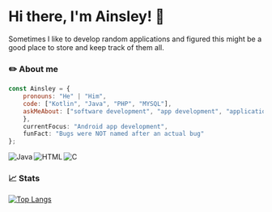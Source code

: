 # Hi there, I'm Ainsley! :wave:

Sometimes I like to develop random applications and figured this might be a good place to store and keep track of them all.

### ✏️ About me

```javascript
const Ainsley = {
    pronouns: "He" | "Him",
    code: ["Kotlin", "Java", "PHP", "MYSQL"],
    askMeAbout: ["software development", "app development", "application design"],
    },
    currentFocus: "Android app development",
    funFact: "Bugs were NOT named after an actual bug"
};
```

<img align="left" alt="Java" src="https://img.shields.io/badge/java-%23ED8B00.svg?style=for-the-badge&logo=java&logoColor=white">
<img align="left" alt="HTML" src="https://img.shields.io/badge/html5-%23E34F26.svg?style=for-the-badge&logo=html5&logoColor=white">
<img align="left" alt="C" src="https://img.shields.io/badge/c-%2300599C.svg?style=for-the-badge&logo=c&logoColor=white">

<br/>

### 📈 Stats 

[![Top Langs](https://github-readme-stats.vercel.app/api/top-langs/?username=squishmeist&layout=compact&hide=language1)](https://github.com/MrSquishmeister)

